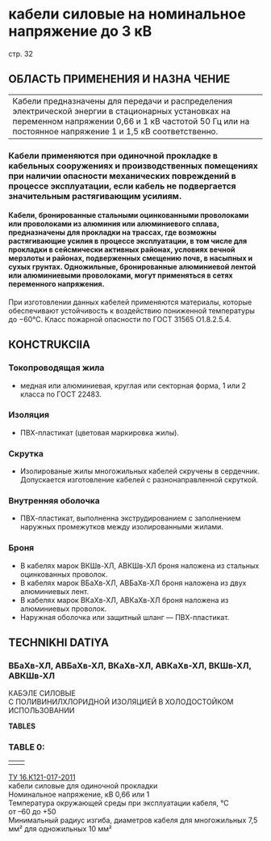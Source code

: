 # кабели силовые на номинальное напряжение до 3 кВ  
стр. 32  

## ОБЛАСТЬ ПРИМЕНЕНИЯ И НАЗНА ЧЕНИЕ

| |
| --- | 
| Кабели предназначены для передачи и распределения электрической энергии в стационарных установках на переменном напряжении 0,66 и 1 кВ частотой 50 Гц или на постоянное напряжение 1 и 1,5 кВ соответственно.| 

### Кабели применяются при одиночной прокладке в кабельных сооружениях и производственных помещениях при наличии опасности механических повреждений в процессе эксплуатации, если кабель не подвергается значительным растягивающим усилиям.

#### Кабели, бронированные стальными оцинкованными проволоками или проволоками из алюминия или алюминиевого сплава, предназначены для прокладки на трассах, где возможны растягивающие усилия в процессе эксплуатации, в том числе для прокладки в сейсмически активных районах, условиях вечной мерзлоты и районах, подверженных смещению почв, в насыпных и сухых грунтах. Одножильные, бронированные алюминиевой лентой или алюминиевыми проволоками, могут применяться в сетях переменного напряжения.

При изготовлении данных кабелей применяются материалы, которые обеспечивают устойчивость к воздействию пониженной температуры до −60°C. Класс пожарной опасности по ГОСТ 31565 О1.8.2.5.4.

## КОНСTRUKCIIA

### Токопроводящая жила
* медная или алюминиевая, круглая или секторная форма, 1 или 2 класса по ГОСТ 22483.

### Изоляция
* ПВХ-пластикат (цветовая маркировка жилы).

### Скрутка
* Изолированые жилы многожильных кабелей скручены в сердечник. Допускается изготовление кабелей с разнонаправленной скруткой.

### Внутренняя оболочка
* ПВХ-пластикат, выполненна экструдированием с заполнением наружных промежутков между изолированными жилами.

### Броня
* В кабелях марок ВКШв-ХЛ, АВКШв-ХЛ броня наложена из стальных оцинкованных проволок.
* В кабелях марок ВБаХв-ХЛ, АВБаХв-ХЛ броня наложена из двух алюминиевых лент.
* В кабелях марок ВКаХв-ХЛ, АВКаХв-ХЛ броня наложена из алюминиевых проволок.
* Наружная оболочка или защитный шланг — ПВХ-пластикат.

## TECHNIKHI DATIYA

### ВБаХв-ХЛ, АВБаХв-ХЛ, ВКаХв-ХЛ, АВКаХв-ХЛ, ВКШв-ХЛ, АВКШв-ХЛ  
КАБЭЛЕ СИЛОВЫЕ   
С ПОЛИВИНИЛХЛОРИДНОЙ ИЗОЛЯЦИЕЙ В ХОЛОДОСТОЙКОМ ИСПОЛЬЗОВАНИИ   

**TABLES**

### TABLE 0:

| | |
| --- | --- |
| | |

[ТУ 16.К121-017-2011](http://www.gost.ru/gosts/16_121.htm)  
кабели силовые для одиночной прокладки  
Номинальное напряжение, кВ 0,66 или 1  
Температура окружающей среды при эксплуатации кабеля, °С  
от –60 до +50  
Минимальный радиус изгиба, диаметров кабеля для многожильных 7,5 мм² для одножильных 10 мм²  